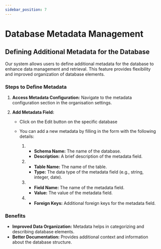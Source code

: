 ```yaml
---
sidebar_position: 7
---
```


# Database Metadata Management

## Defining Additional Metadata for the Database

Our system allows users to define additional metadata for the database to enhance data management and retrieval. This feature provides flexibility and improved organization of database elements.

### Steps to Define Metadata

1. **Access Metadata Configuration:**
   Navigate to the metadata configuration section in the organisation settings.

2. **Add Metadata Field:**

    - Click on the Edit button on the specific database
    - You can add a new metadata by filling in the form with the following details:

        1.  - **Schema Name:** The name of the database.
            - **Description:** A brief description of the metadata field.

        2.  - **Table Name:** The name of the table.
            - **Type:** The data type of the metadata field (e.g., string, integer, date).

        3.  - **Field Name:** The name of the metadata field.
            - **Value:** The value of the metadata field.

        4.  - **Foreign Keys:** Additional foreign keys for the metadata field.

### Benefits

-   **Improved Data Organization:** Metadata helps in categorizing and describing database elements.
-   **Better Documentation:** Provides additional context and information about the database structure.
